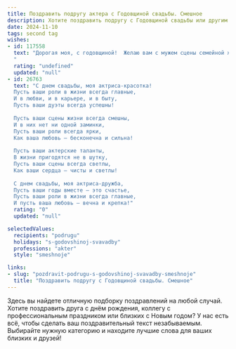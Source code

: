 ```yaml
---
title: Поздравить подругу актера с Годовщиной свадьбы. Смешное
description: Хотите поздравить подругу с Годовщиной свадьбы или другим праздником? Наш ИИ создаст незабываемое поздравление, а вы обязательно выделитесь среди других.  
date: 2024-11-10
tags: second tag
wishes:
- id: 117558
  text: "Дорогая моя, с годовщиной!  Желаю вам с мужем сцены семейной жизни, полные бурных, но счастливых эмоций, без затяжных пауз и провалов в сюжете! Пусть ваша любовь будет вечной антрактной пьесой, которую зал всегда встречает шквалом аплодисментов!  И, конечно, чтобы в вашей семейной комедии всегда были только позитивные роли, а негодяи – только на сцене!
  "
  rating: "undefined"
  updated: "null"
- id: 26763
  text: "С днем свадьбы, моя актриса-красотка!
  Пусть ваши роли в жизни всегда главные,
  И в любви, и в карьере, и в быту,
  Пусть ваши дуэты всегда успешны!
  
  Пусть ваши сцены жизни всегда смешны,
  И в них нет ни одной заминки,
  Пусть ваши роли всегда ярки,
  Как ваша любовь – бесконечна и сильна!
  
  Пусть ваши актерские таланты,
  В жизни пригодятся не в шутку,
  Пусть ваши сцены всегда светлы,
  Как ваши сердца – чисты и светлы!
  
  С днем свадьбы, моя актриса-дружба,
  Пусть ваши годы вместе – это счастье,
  Пусть ваши роли в жизни всегда главные,
  И пусть ваша любовь – вечна и крепка!"
  rating: "0"
  updated: "null"

selectedValues:
  recipients: "podrugu"
  holidays: "s-godovshinoj-svavadby"
  professions: "akter"
  style: "smeshnoje"

links:
- slug: "pozdravit-podrugu-s-godovshinoj-svavadby-smeshnoje"
  title: "Поздравить подругу с Годовщиной свадьбы. Смешное"
---
```


Здесь вы найдете отличную подборку поздравлений на любой случай. 
Хотите поздравить друга с днём рождения, коллегу с профессиональным праздником или близких с Новым годом? У нас есть всё, чтобы сделать ваш поздравительный текст незабываемым. Выбирайте нужную категорию и находите лучшие слова для ваших близких и друзей!
